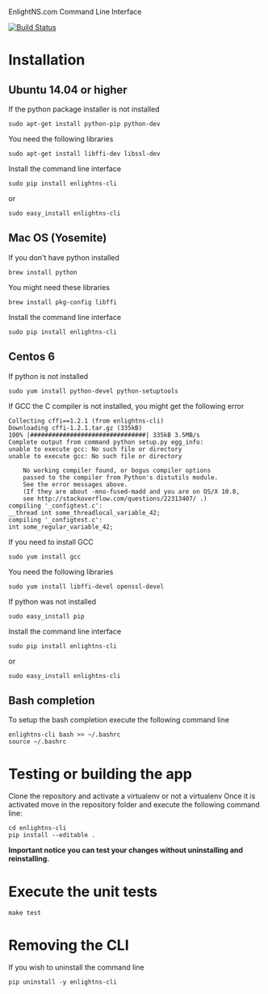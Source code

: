 EnlightNS.com Command Line Interface

[![Build Status](https://travis-ci.org/EnlightNS/enlightns-cli.svg?branch=develop)](https://travis-ci.org/EnlightNS/enlightns-cli)

# Installation

## Ubuntu 14.04 or higher

If the python package installer is not installed 
    
    sudo apt-get install python-pip python-dev

You need the following libraries

    sudo apt-get install libffi-dev libssl-dev
    
Install the command line interface

    sudo pip install enlightns-cli
    
or 
    
    sudo easy_install enlightns-cli
   
    
## Mac OS (Yosemite)

If you don't have python installed

    brew install python
    
You might need these libraries

    brew install pkg-config libffi
    
Install the command line interface

    sudo pip install enlightns-cli


## Centos 6

If python is not installed

    sudo yum install python-devel python-setuptools
    
If GCC the C compiler is not installed, you might get the following error

    Collecting cffi==1.2.1 (from enlightns-cli)
    Downloading cffi-1.2.1.tar.gz (335kB)
    100% |################################| 335kB 3.5MB/s 
    Complete output from command python setup.py egg_info:
    unable to execute gcc: No such file or directory
    unable to execute gcc: No such file or directory
    
        No working compiler found, or bogus compiler options
        passed to the compiler from Python's distutils module.
        See the error messages above.
        (If they are about -mno-fused-madd and you are on OS/X 10.8,
        see http://stackoverflow.com/questions/22313407/ .)
    compiling '_configtest.c':
    __thread int some_threadlocal_variable_42;
    compiling '_configtest.c':
    int some_regular_variable_42;
    
If you need to install GCC

    sudo yum install gcc

You need the following libraries

    sudo yum install libffi-devel openssl-devel
    
If python was not installed

    sudo easy_install pip
    
Install the command line interface

    sudo pip install enlightns-cli
    
or 

    sudo easy_install enlightns-cli


## Bash completion

To setup the bash completion execute the following command line

    enlightns-cli bash >> ~/.bashrc
    source ~/.bashrc


# Testing or building the app

Clone the repository and activate a virtualenv or not a virtualenv
Once it is activated move in the repository folder and execute the following
command line:

    cd enlightns-cli
    pip install --editable .
    
**Important notice you can test your changes without uninstalling and reinstalling.**
    
# Execute the unit tests

    make test

# Removing the CLI
If you wish to uninstall the command line

    pip uninstall -y enlightns-cli
    
